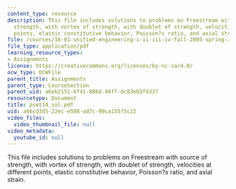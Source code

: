 ```yaml
---
content_type: resource
description: This file includes solutions to problems on Freestream with source of
  strength, with vortex of strength, with doublet of strength, velocities at different
  points, elastic constitutive behavior, Poisson?s ratio, and axial strain.
file: /courses/16-01-unified-engineering-i-ii-iii-iv-fall-2005-spring-2006/a66cd3d522ece598ad7c99ca155f5c22_pset14_sol.pdf
file_type: application/pdf
learning_resource_types:
- Assignments
license: https://creativecommons.org/licenses/by-nc-sa/4.0/
ocw_type: OCWFile
parent_title: Assignments
parent_type: CourseSection
parent_uid: a6eb2151-6f41-806d-94ff-dc83eb5f4337
resourcetype: Document
title: pset14_sol.pdf
uid: a66cd3d5-22ec-e598-ad7c-99ca155f5c22
video_files:
  video_thumbnail_file: null
video_metadata:
  youtube_id: null
---
```

This file includes solutions to problems on Freestream with source of strength, with vortex of strength, with doublet of strength, velocities at different points, elastic constitutive behavior, Poisson?s ratio, and axial strain.